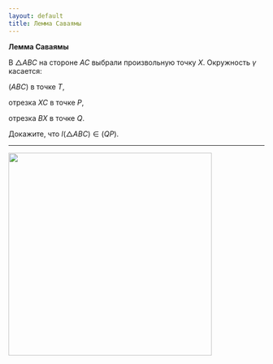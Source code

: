 ```yaml
---
layout: default
title: Лемма Саваямы
---
```


**Лемма Саваямы**

В $△ABC$ на стороне $AC$  выбрали произвольную точку $X$. Окружность $\gamma$ касается:

$(ABC)$ в точке $T$,

отрезка $XC$ в точке $P$,

отрезка $BX$ в точке $Q$.

Докажите, что $I(△ABC) \in (QP)$.

--- ---

<img width='400' src="https://docs.google.com/drawings/d/1xS846vW-fNAbmzwXfuwDTBxrRo0c2mflicqs3YJbFt8/export/svg">
